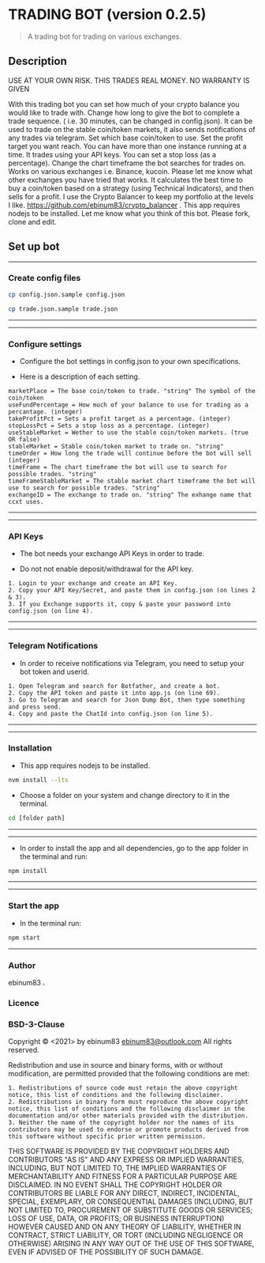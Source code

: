 # TRADING BOT   (version 0.2.5)


> A trading bot for trading on various exchanges. 

## **Description**

USE AT YOUR OWN RISK. THIS TRADES REAL MONEY. NO WARRANTY IS GIVEN

With this trading bot you can set how much of your crypto balance you would like to trade with. Change how long to give the bot to complete a trade sequence. ( i.e. 30 minutes, can be changed in config.json). It can be used to trade on the stable coin/token markets, it also sends notifications of any trades via telegram. Set which base coin/token to use. Set the profit target you want reach. You can have more than one instance running at a time. It trades using your API keys. You can set a stop loss (as a percentage). Change the chart timeframe the bot searches for trades on. Works on various exchanges i.e. Binance, kucoin. Please let me know what other exchanges you have tried that works. It calculates the best time to buy a coin/token based on a strategy (using Technical Indicators), and then sells for a profit. I use the Crypto Balancer to keep my portfolio at the levels I like. https://github.com/ebinum83/crypto_balancer . This app requires nodejs to be installed. Let me know what you think of this bot. Please fork, clone and edit.



## Set up bot

---

### **Create config files**

```bash
cp config.json.sample config.json
```
```bash
cp trade.json.sample trade.json
```

---

---

### **Configure settings**

- Configure the bot settings in config.json to your own specifications.

- Here is a description of each setting.

```
marketPlace = The base coin/token to trade. "string" The symbol of the coin/token
useFundPercentage = How much of your balance to use for trading as a percantage. (integer)
takeProfitPct = Sets a profit target as a percentage. (integer)
stopLossPct = Sets a stop loss as a percentage. (integer)
useStableMarket = Wether to use the stable coin/token markets. (true OR false)
stableMarket = Stable coin/token market to trade on. "string"
timeOrder = How long the trade will continue before the bot will sell (integer)
timeFrame = The chart timeframe the bot will use to search for possible trades. "string"
timeFrameStableMarket = The stable market chart timeframe the bot will use to search for possible trades. "string"
exchangeID = The exchange to trade on. "string" The exhange name that ccxt uses.
```

---

---

### **API Keys**

- The bot needs your exchange API Keys in order to trade.

- Do not not enable deposit/withdrawal for the API key.

```
1. Login to your exchange and create an API Key.
2. Copy your API Key/Secret, and paste them in config.json (on lines 2 & 3).
3. If you Exchange supports it, copy & paste your password into config.json (on line 4).
```

---

---

### **Telegram Notifications**

- In order to receive notifications via Telegram, you need to setup your bot token and userid.

```
1. Open Telegram and search for Botfather, and create a bot. 
2. Copy the API token and paste it into app.js (on line 69).
3. Go to Telegram and search for Json Dump Bot, then type something and press send.
4. Copy and paste the ChatId into config.json (on line 5).
```

---

---

### **Installation**

- This app requires nodejs to be installed.

```bash
nvm install --lts
```

- Choose a folder on your system and change directory to it in the terminal.

```bash
cd [folder path]
```

---

---

- In order to install the app and all dependencies, go to the app folder in the terminal and run:

```bash
npm install
```

---

---

### Start the app

- In the terminal run:

```bash
npm start
```

---

### **Author**

ebinum83             <img src="https://avatars.githubusercontent.com/u/51938742?s=460&v=4" style="zoom:25%;" />

### **Licence**

### **BSD-3-Clause**

Copyright © <2021> by ebinum83 <ebinum83@outlook.com> All rights reserved.

Redistribution and use in source and binary forms, with or without modification, are permitted provided that the following conditions are met:

    1. Redistributions of source code must retain the above copyright notice, this list of conditions and the following disclaimer.
    2. Redistributions in binary form must reproduce the above copyright notice, this list of conditions and the following disclaimer in the documentation and/or other materials provided with the distribution.
    3. Neither the name of the copyright holder nor the names of its contributors may be used to endorse or promote products derived from this software without specific prior written permission.

THIS SOFTWARE IS PROVIDED BY THE COPYRIGHT HOLDERS AND CONTRIBUTORS "AS IS" AND ANY EXPRESS OR IMPLIED WARRANTIES, INCLUDING, BUT NOT LIMITED TO, THE IMPLIED WARRANTIES OF MERCHANTABILITY AND FITNESS FOR
A PARTICULAR PURPOSE ARE DISCLAIMED. IN NO EVENT SHALL THE COPYRIGHT HOLDER OR CONTRIBUTORS BE LIABLE FOR ANY DIRECT, INDIRECT, INCIDENTAL, SPECIAL, EXEMPLARY, OR CONSEQUENTIAL DAMAGES (INCLUDING, BUT NOT
LIMITED TO, PROCUREMENT OF SUBSTITUTE GOODS OR SERVICES; LOSS OF USE, DATA, OR PROFITS; OR BUSINESS INTERRUPTION) HOWEVER CAUSED AND ON ANY THEORY OF LIABILITY, WHETHER IN CONTRACT, STRICT LIABILITY, OR
TORT (INCLUDING NEGLIGENCE OR OTHERWISE) ARISING IN ANY WAY OUT OF THE USE OF THIS SOFTWARE, EVEN IF ADVISED OF THE POSSIBILITY OF SUCH DAMAGE.